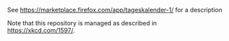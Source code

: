 See https://marketplace.firefox.com/app/tageskalender-1/ for a description

Note that this repository is managed as described in https://xkcd.com/1597/.
